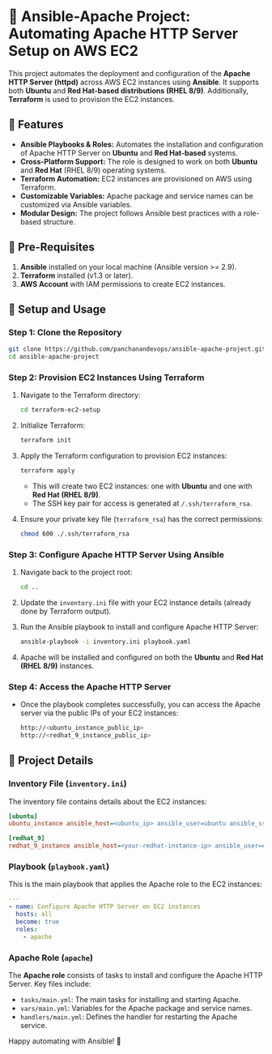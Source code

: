 # 🚀 Ansible-Apache Project: Automating Apache HTTP Server Setup on AWS EC2

This project automates the deployment and configuration of the **Apache HTTP Server (httpd)** across AWS EC2 instances using **Ansible**. It supports both **Ubuntu** and **Red Hat-based distributions (RHEL 8/9)**. Additionally, **Terraform** is used to provision the EC2 instances.

## 🎯 Features

- **Ansible Playbooks & Roles:** Automates the installation and configuration of Apache HTTP Server on **Ubuntu** and **Red Hat-based** systems.
- **Cross-Platform Support:** The role is designed to work on both **Ubuntu** and **Red Hat** (RHEL 8/9) operating systems.
- **Terraform Automation:** EC2 instances are provisioned on AWS using Terraform.
- **Customizable Variables:** Apache package and service names can be customized via Ansible variables.
- **Modular Design:** The project follows Ansible best practices with a role-based structure.

## 🔧 Pre-Requisites

1. **Ansible** installed on your local machine (Ansible version >= 2.9).
2. **Terraform** installed (v1.3 or later).
3. **AWS Account** with IAM permissions to create EC2 instances.

## 🚀 Setup and Usage

### Step 1: Clone the Repository

```bash
git clone https://github.com/panchanandevops/ansible-apache-project.git
cd ansible-apache-project
```

### Step 2: Provision EC2 Instances Using Terraform

1. Navigate to the Terraform directory:

   ```bash
   cd terraform-ec2-setup
   ```

2. Initialize Terraform:

   ```bash
   terraform init
   ```

3. Apply the Terraform configuration to provision EC2 instances:

   ```bash
   terraform apply
   ```

   - This will create two EC2 instances: one with **Ubuntu** and one with **Red Hat (RHEL 8/9)**.
   - The SSH key pair for access is generated at `/.ssh/terraform_rsa`.

4. Ensure your private key file (`terraform_rsa`) has the correct permissions:

   ```bash
   chmod 600 ./.ssh/terraform_rsa
   ```

### Step 3: Configure Apache HTTP Server Using Ansible

1. Navigate back to the project root:

   ```bash
   cd ..
   ```

2. Update the `inventory.ini` file with your EC2 instance details (already done by Terraform output).

3. Run the Ansible playbook to install and configure Apache HTTP Server:

   ```bash
   ansible-playbook -i inventory.ini playbook.yaml
   ```

4. Apache will be installed and configured on both the **Ubuntu** and **Red Hat (RHEL 8/9)** instances.

### Step 4: Access the Apache HTTP Server

- Once the playbook completes successfully, you can access the Apache server via the public IPs of your EC2 instances:

   ```bash
   http://<ubuntu_instance_public_ip>
   http://<redhat_9_instance_public_ip>
   ```

## 📁 Project Details

### Inventory File (`inventory.ini`)

The inventory file contains details about the EC2 instances:

```ini
[ubuntu]
ubuntu_instance ansible_host=<ubuntu_ip> ansible_user=ubuntu ansible_ssh_private_key_file=./terraform-ec2-setup/.ssh/terraform_rsa ansible_python_interpreter=/usr/bin/python3

[redhat_9]
redhat_9_instance ansible_host=<your-redhat-instance-ip> ansible_user=ec2-user ansible_ssh_private_key_file=./terraform-ec2-setup/.ssh/terraform_rsa ansible_python_interpreter=/usr/bin/python3
```

### Playbook (`playbook.yaml`)

This is the main playbook that applies the Apache role to the EC2 instances:

```yaml
---
- name: Configure Apache HTTP Server on EC2 instances
  hosts: all
  become: true
  roles:
    - apache
```

### Apache Role (`apache`)

The **Apache role** consists of tasks to install and configure the Apache HTTP Server. Key files include:

- `tasks/main.yml`: The main tasks for installing and starting Apache.
- `vars/main.yml`: Variables for the Apache package and service names.
- `handlers/main.yml`: Defines the handler for restarting the Apache service.

Happy automating with Ansible! 🎉
